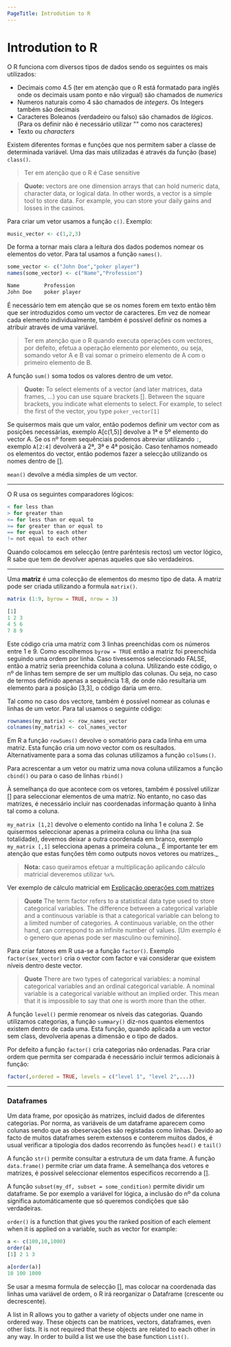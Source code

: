 ```yaml
---
PageTitle: Introdution to R
---
```

# Introdution to R
O R funciona com diversos tipos de dados sendo os seguintes os mais utilizados:
- Decimais como 4.5 (ter em atenção que o R está formatado para inglês onde os decimais usam ponto e não virgual) são chamados de _numerics_
- Numeros naturais como 4 são chamados de _integers_. Os Integers também são decimais
- Caracteres Boleanos (verdadeiro ou falso) são chamados de _lógicos_. (Para os definir não é necessário utilizar "" como nos caracteres)
- Texto ou _characters_

Existem diferentes formas e funções que nos permitem saber a classe de determinada variável. Uma das mais utilizadas é através da função (base) `class()`.

>Ter em atenção que o R é Case sensitive

> **Quote:** vectors are one dimension arrays that can hold numeric data, character data, or logical data. In other words, a vector is a simple tool to store data. For example, you can store your daily gains and losses in the casinos.

Para criar um vetor usamos a função `c()`. Exemplo:

```R
music_vector <- c(1,2,3)
```
De forma a tornar mais clara a leitura dos dados podemos nomear os elementos do vetor. Para tal usamos a função `names()`.

```R
some_vector <- c("John Doe","poker player")
names(some_vector) <- c("Name","Profession")

Name        Profession
John Doe    poker player
```
É necessário tem em atenção que se os nomes forem em texto então têm que ser introduzidos como um vector de caracteres. Em vez de nomear cada elemento individualmente, também é possivel definir os nomes a atribuir através de uma variável.

> Ter em atenção que o R quando executa operações com vectores, por defeito, efetua a operação elemento por elemento, ou seja, somando vetor A e B vai somar o primeiro elemento de A com o primeiro elemento de B.

A função `sum()` soma todos os valores dentro de um vetor.

> **Quote:** To select elements of a vector (and later matrices, data frames, ...) you can use square brackets []. Between the square brackets, you indicate what elements to select. For example, to select the first of the vector, you type `poker_vector[1]`

Se quisermos mais que um valor, então podemos definir um vector com as posições necessárias, exemplo A[c(1,5)] devolve a 1ª e 5º elemento do vector A. Se os nº forem sequênciais podemos abreviar utilizando `:`, exemplo `A[2:4]` devolverá a 2ª, 3ª e 4ª posição. Caso tenhamos nomeado os elementos do vector, então podemos fazer a selecção utilizando os nomes dentro de [].

`mean()` devolve a média simples de um vector.

---
O R usa os seguintes comparadores lógicos:

```R
< for less than
> for greater than 
<= for less than or equal to
>= for greater than or equal to
== for equal to each other
!= not equal to each other
```
Quando colocamos em selecção (entre parêntesis rectos) um vector lógico, R sabe que tem de devolver apenas aqueles que são verdadeiros.

---

Uma **matriz** é uma colecção de elementos do mesmo tipo de data. A matriz pode ser criada utilizando a formula `matrix()`.

```R
matrix (1:9, byrow = TRUE, nrow = 3)

[1]
1 2 3
4 5 6
7 8 9
```
Este código cria uma matriz com 3 linhas preenchidas com os números entre 1 e 9. Como escolhemos `byrow = TRUE` então a matriz foi preenchida seguindo uma ordem por linha. Caso tivessemos seleccionado FALSE, então a matriz seria preenchida coluna a coluna. Utilizando este código, o nº de linhas tem sempre de ser um multiplo das colunas. Ou seja, no caso de termos definido apenas a sequência 1:8, de onde não resultaria um elemento para a posição [3,3], o código daria um erro.

Tal como no caso dos vectore, também é possível nomear as colunas e linhas de um vetor. Para tal usamos o seguinte código:

```R
rownames(my_matrix) <- row_names_vector
colnames(my_matrix) <- col_names_vector
```
Em R a função `rowSums()` devolve o somatório para cada linha em uma matriz. Esta função cria um novo vector com os resultados. Alternativamente para a soma das colunas utilizamos a função `colSums()`.

Para acrescentar a um vetor ou matriz uma nova coluna utilizamos a função `cbind()` ou para o caso de linhas `rbind()`

À semelhança do que acontece com os vetores, também é possível utilizar [] para seleccionar elementos de uma matriz. No entanto, no caso das matrizes, é necessário incluir nas coordenadas informação quanto à linha tal como a coluna.

`my_matrix [1,2]` devolve o elemento contido na linha 1 e coluna 2. Se quisermos seleccionar apenas a primeira coluna ou linha (na sua totalidade), devemos deixar a outra coordenada em branco, exemplo `my_matrix [,1]` selecciona apenas a primeira coluna._ É importante ter em atenção que estas funções têm como outputs novos vetores ou matrizes._

> **Nota:** caso queiramos efetuar a multiplicação aplicando cálculo matricial deveremos utilizar `%x%`. 

Ver exemplo de cálculo matricial em  [Explicação operações com matrizes](https://www.somatematica.com.br/emedio/matrizes/matrizes4.php)

> **Quote** The term factor refers to a statistical data type used to store categorical variables. The difference between a categorical variable and a continuous variable is that a categorical variable can belong to a limited number of categories. A continuous variable, on the other hand, can correspond to an infinite number of values. [Um exemplo é o genero que apenas pode ser masculino ou feminino].

Para criar fatores em R usa-se a função `factor()`. Exemplo `factor(sex_vector)` cria o vector com factor e vai considerar que existem níveis dentro deste vector.

> **Quote** There are two types of categorical variables: a nominal categorical variables and an ordinal categorical variable. A nominal variable is a categorical variable without an implied order. This mean that it is impossible to say that one is worth more than the other.

A função `level()` permie renomear os níveis das categorias. Quando utilizamos categorias, a função `summary()` diz-nos quantos elementos existem dentro de cada uma. Esta função, quando aplicada a um vector sem class, devolveria apenas a dimensão e o tipo de dados.

Por defeito a função `factor()` cria categorias não ordenadas. Para criar ordem que permita ser comparada é necessário incluir termos adicionais à função:

```R
factor(,ordered = TRUE, levels = c("level 1", "level 2",...))
```
---
### Dataframes
Um data frame, por oposição às matrizes, incluid dados de diferentes categorias. Por norma, as variáveis de um dataframe aparecem como colunas sendo que as obeservações são registadas como linhas. Devido ao facto de muitos dataframes serem extensos e conterem muitos dados, é usual verificar a tipologia dos dados recorrendo às funções `head()` e `tail()`

A função `str()` permite consultar a estrutura de um data frame.
A função `data.frame()` permite criar um data frame. À semelhança dos vetores e matrizes, é possivel seleccionar elementos especificos recorrendo a [].

A função `subset(my_df, subset = some_condition)` permite dividir um dataframe. Se por exemplo a variável for lógica, a inclusão do nº da coluna significa automáticamente que só queremos condições que são verdadeiras.

`order()` is a function that gives you the ranked position of each element when it is applied on a variable, such as vector for example:
```R
a <- c(100,10,1000)
order(a)
[1] 2 1 3

a[order(a)]
10 100 1000
```

Se usar a mesma formula de selecção [], mas colocar na coordenada das linhas uma variável de ordem, o R irá reorganizar o Dataframe (crescente ou decrescente).

A list in R allows you to gather a variety of objects under one name in ordered way. These objects can be matrices, vectors, dataframes, even other lists. It is not required that these objects are related to each other in any way. In order to build a list we use the base function `List()`.